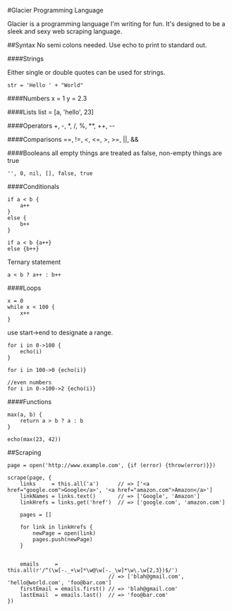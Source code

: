 #Glacier Programming Language

Glacier is a programming language I'm writing for fun. It's designed to be a sleek and sexy web scraping language.

##Syntax
No semi colons needed. Use echo to print to standard out.

####Strings

Either single or double quotes can be used for strings.

	str = 'Hello ' + "World"

####Numbers
	x = 1
	y = 2.3

####Lists
	list = [a, 'hello', 23]

####Operators
	+, -, *, /, %, **, ++, --

####Comparisons
	==, !=, <, <=, >, >=, ||, &&

####Booleans
all empty things are treated as false, non-empty things are true

	'', 0, nil, [], false, true

####Conditionals
	
	if a < b {
		a++
	}
	else {
		b++
	}
	
	if a < b {a++}
	else {b++}

Ternary statement
	
	a < b ? a++ : b++

####Loops
	
	x = 0
	while x < 100 {
		x++
	}

use start->end to designate a range.
	
	for i in 0->100 {
		echo(i)
	}

	for i in 100->0 {echo(i)}

	//even numbers
	for i in 0->100->2 {echo(i)}
	

####Functions

	max(a, b) {
		return a > b ? a : b
	}

	echo(max(23, 42))

##Scraping

	page = open('http://www.example.com', {if (error) {throw(error)}})

	scrape(page, {
		links     = this.all('a')      // => ['<a href="google.com">Google</a>', '<a href="amazon.com">Amazon</a>']	
		linkNames = links.text()       // => ['Google', 'Amazon']
		linkHrefs = links.get('href')  // => ['google.com', 'amazon.com']

		pages = []

		for link in linkHrefs {
			newPage = open(link)
			pages.push(newPage)
		}


		emails     = this.all(r'/^(\w[-._+\w]*\w@\w[-._\w]*\w\.\w{2,3})$/') 
									// => ['blah@gmail.com', 'hello@world.com', 'foo@bar.com']
		firstEmail = emails.first() // => 'blah@gmail.com'
		lastEmail  = emails.last()  // => 'foo@bar.com'
	})